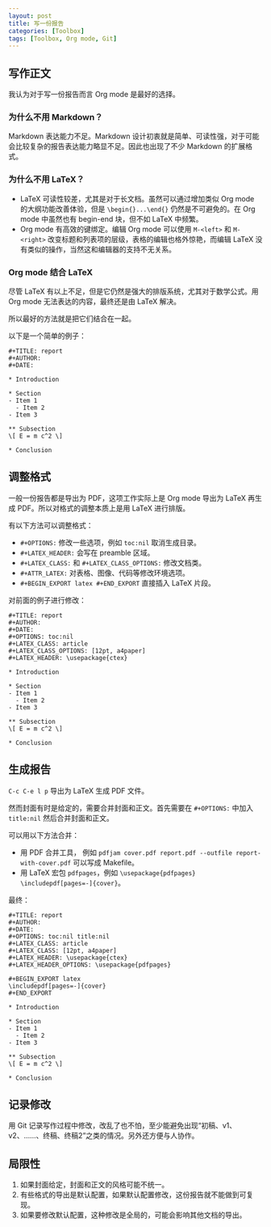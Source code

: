 ```yaml
---
layout: post
title: 写一份报告
categories: [Toolbox]
tags: [Toolbox, Org mode, Git]
---
```


## 写作正文
我认为对于写一份报告而言 Org mode 是最好的选择。

### 为什么不用 Markdown？

Markdown 表达能力不足。Markdown 设计初衷就是简单、可读性强，对于可能会比较复杂的报告表达能力略显不足。因此也出现了不少 Markdown 的扩展格式。

### 为什么不用 LaTeX？

- LaTeX 可读性较差，尤其是对于长文档。虽然可以通过增加类似 Org mode 的大纲功能改善体验，但是 `\begin{}...\end{}` 仍然是不可避免的。在 Org mode 中虽然也有 begin-end 块，但不如 LaTeX 中频繁。
- Org mode 有高效的键绑定。编辑 Org mode 可以使用 `M-<left>` 和 `M-<right>` 改变标题和列表项的层级，表格的编辑也格外惊艳，而编辑 LaTeX 没有类似的操作，当然这和编辑器的支持不无关系。


### Org mode 结合 LaTeX
尽管 LaTeX 有以上不足，但是它仍然是强大的排版系统，尤其对于数学公式。用 Org mode 无法表达的内容，最终还是由 LaTeX 解决。

所以最好的方法就是把它们结合在一起。

以下是一个简单的例子：

```
#+TITLE: report
#+AUTHOR:
#+DATE:

* Introduction

* Section
- Item 1
  - Item 2
- Item 3

** Subsection
\[ E = m c^2 \]

* Conclusion

```

## 调整格式
一般一份报告都是导出为 PDF，这项工作实际上是 Org mode 导出为 LaTeX 再生成 PDF。所以对格式的调整本质上是用 LaTeX 进行排版。

有以下方法可以调整格式：
- `#+OPTIONS:` 修改一些选项，例如 `toc:nil` 取消生成目录。
- `#+LATEX_HEADER:` 会写在 preamble 区域。
- `#+LATEX_CLASS:` 和 `#+LATEX_CLASS_OPTIONS:` 修改文档类。
- `#+ATTR_LATEX:` 对表格、图像、代码等修改环境选项。
- `#+BEGIN_EXPORT latex #+END_EXPORT` 直接插入 LaTeX 片段。

对前面的例子进行修改：
```
#+TITLE: report
#+AUTHOR:
#+DATE:
#+OPTIONS: toc:nil
#+LATEX_CLASS: article
#+LATEX_CLASS_OPTIONS: [12pt, a4paper]
#+LATEX_HEADER: \usepackage{ctex}

* Introduction

* Section
- Item 1
  - Item 2
- Item 3

** Subsection
\[ E = m c^2 \]

* Conclusion
```

## 生成报告
`C-c C-e l p` 导出为 LaTeX 生成 PDF 文件。

然而封面有时是给定的，需要合并封面和正文。首先需要在 `#+OPTIONS:` 中加入 `title:nil` 然后合并封面和正文。

可以用以下方法合并：
- 用 PDF 合并工具， 例如 `pdfjam cover.pdf report.pdf --outfile report-with-cover.pdf` 可以写成 Makefile。
- 用 LaTeX 宏包 `pdfpages`，例如 `\usepackage{pdfpages} \includepdf[pages=-]{cover}`。

最终：
```
#+TITLE: report
#+AUTHOR:
#+DATE:
#+OPTIONS: toc:nil title:nil
#+LATEX_CLASS: article
#+LATEX_CLASS: [12pt, a4paper]
#+LATEX_HEADER: \usepackage{ctex}
#+LATEX_HEADER_OPTIONS: \usepackage{pdfpages}

#+BEGIN_EXPORT latex
\includepdf[pages=-]{cover}
#+END_EXPORT

* Introduction

* Section
- Item 1
  - Item 2
- Item 3

** Subsection
\[ E = m c^2 \]

* Conclusion
```

## 记录修改
用 Git 记录写作过程中修改，改乱了也不怕，至少能避免出现“初稿、v1、v2、……、终稿、终稿2”之类的情况。另外还方便与人协作。

## 局限性
1. 如果封面给定，封面和正文的风格可能不统一。
2. 有些格式的导出是默认配置，如果默认配置修改，这份报告就不能做到可复现。
3. 如果要修改默认配置，这种修改是全局的，可能会影响其他文档的导出。
